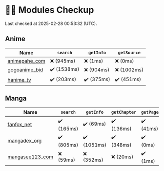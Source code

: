 # 👨‍⚕️ Modules Checkup

Last checked at 2025-02-28 00:53:32 (UTC).

## Anime

|  Name | `search` | `getInfo` | `getSource`  | 
 |  --- | --- | --- | ---  | 
 |  [animepahe_com](https://github.com/yukino-org/sora/tree/main/modules/anime/animepahe_com/src/main.beize) | ❌ (945ms) | ❌ (1ms) | ❌ (0ms)
[gogoanime_bid](https://github.com/yukino-org/sora/tree/main/modules/anime/gogoanime_bid/src/main.beize) | ✔️ (1538ms) | ❌ (904ms) | ❌ (1002ms)
[hanime_tv](https://github.com/yukino-org/sora/tree/main/modules/anime/hanime_tv/src/main.beize) | ✔️ (203ms) | ✔️ (375ms) | ✔️ (451ms)  |

## Manga

|  Name | `search` | `getInfo` | `getChapter` | `getPage`  | 
 |  --- | --- | --- | --- | ---  | 
 |  [fanfox_net](https://github.com/yukino-org/sora/tree/main/modules/manga/fanfox_net/src/main.beize) | ✔️ (165ms) | ✔️ (69ms) | ✔️ (136ms) | ✔️ (41ms)
[mangadex_org](https://github.com/yukino-org/sora/tree/main/modules/manga/mangadex_org/src/main.beize) | ✔️ (805ms) | ✔️ (1051ms) | ✔️ (348ms) | ✔️ (0ms)
[mangasee123_com](https://github.com/yukino-org/sora/tree/main/modules/manga/mangasee123_com/src/main.beize) | ❌ (59ms) | ❌ (352ms) | ❌ (20ms) | ✔️ (1ms)  |
